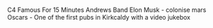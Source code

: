 #
C4 Famous For 15 Minutes
Andrews Band
Elon Musk - colonise mars
Oscars -  One of the first pubs in Kirkcaldy with a video jukebox